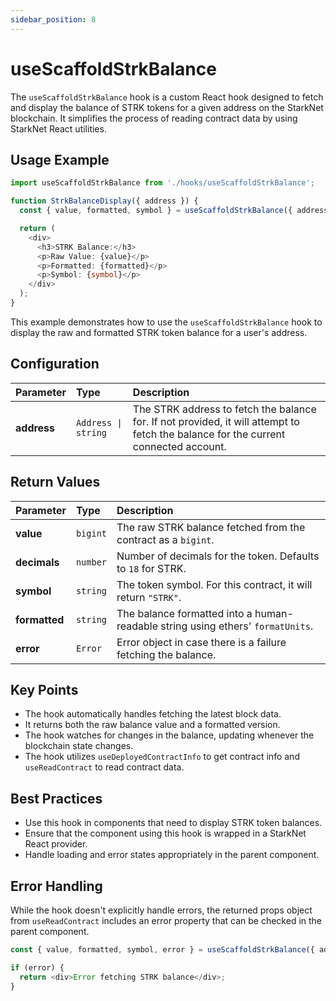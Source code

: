 ```yaml
---
sidebar_position: 8
---
```


# useScaffoldStrkBalance

The `useScaffoldStrkBalance` hook is a custom React hook designed to fetch and display the balance of STRK tokens for a given address on the StarkNet blockchain. It simplifies the process of reading contract data by using StarkNet React utilities.

## Usage Example

```ts
import useScaffoldStrkBalance from './hooks/useScaffoldStrkBalance';

function StrkBalanceDisplay({ address }) {
  const { value, formatted, symbol } = useScaffoldStrkBalance({ address });

  return (
    <div>
      <h3>STRK Balance:</h3>
      <p>Raw Value: {value}</p>
      <p>Formatted: {formatted}</p>
      <p>Symbol: {symbol}</p>
    </div>
  );
}
```

This example demonstrates how to use the `useScaffoldStrkBalance` hook to display the raw and formatted STRK token balance for a user's address.

## Configuration

| Parameter      | Type                   | Description                                                                                     |
| :------------- | :--------------------- | :---------------------------------------------------------------------------------------------- |
| **address**    | `Address \| string`    | The STRK address to fetch the balance for. If not provided, it will attempt to fetch the balance for the current connected account. |

## Return Values

| Parameter        | Type          | Description                                                                                                    |
| :--------------- | :------------ | :------------------------------------------------------------------------------------------------------------- |
| **value**        | `bigint`      | The raw STRK balance fetched from the contract as a `bigint`.                                                   |
| **decimals**     | `number`      | Number of decimals for the token. Defaults to `18` for STRK.                                                    |
| **symbol**       | `string`      | The token symbol. For this contract, it will return `"STRK"`.                                                   |
| **formatted**    | `string`      | The balance formatted into a human-readable string using ethers' `formatUnits`.                                 |
| **error**        | `Error`       | Error object in case there is a failure fetching the balance.                                                   |

## Key Points

- The hook automatically handles fetching the latest block data.
- It returns both the raw balance value and a formatted version.
- The hook watches for changes in the balance, updating whenever the blockchain state changes.
- The hook utilizes `useDeployedContractInfo` to get contract info and `useReadContract` to read contract data.

## Best Practices

- Use this hook in components that need to display STRK token balances.
- Ensure that the component using this hook is wrapped in a StarkNet React provider.
- Handle loading and error states appropriately in the parent component.

## Error Handling

While the hook doesn't explicitly handle errors, the returned props object from `useReadContract` includes an error property that can be checked in the parent component.

```ts
const { value, formatted, symbol, error } = useScaffoldStrkBalance({ address });

if (error) {
  return <div>Error fetching STRK balance</div>;
}
```

